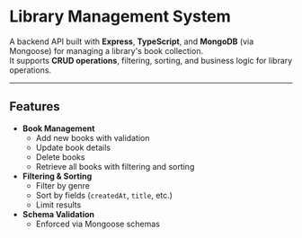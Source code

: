 #  Library Management System

A backend API built with **Express**, **TypeScript**, and **MongoDB** (via Mongoose) for managing a library's book collection.  
It supports **CRUD operations**, filtering, sorting, and business logic for library operations.

---

##  Features

- **Book Management**
  - Add new books with validation
  - Update book details
  - Delete books
  - Retrieve all books with filtering and sorting
- **Filtering & Sorting**
  - Filter by genre
  - Sort by fields (`createdAt`, `title`, etc.)
  - Limit results
- **Schema Validation**
  - Enforced via Mongoose schemas
